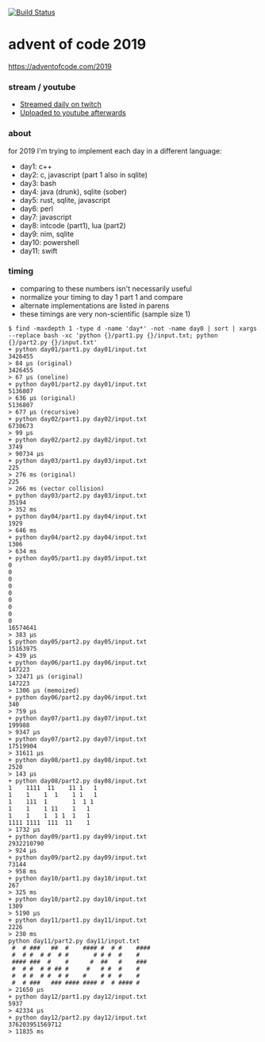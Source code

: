 [![Build Status](https://github.com/anthonywritescode/aoc2019/workflows/pre-commit/badge.svg)](https://github.com/anthonywritescode/aoc2019/actions)

advent of code 2019
===================

https://adventofcode.com/2019

### stream / youtube

- [Streamed daily on twitch](https://twitch.tv/anthonywritescode)
- [Uploaded to youtube afterwards](https://www.youtube.com/watch?v=YU3l-0dHTjs&list=PLWBKAf81pmOZuuQiuOT4Ag-yeTfZ9cN3_)

### about

for 2019 I'm trying to implement each day in a different language:

- day1: c++
- day2: c, javascript (part 1 also in sqlite)
- day3: bash
- day4: java (drunk), sqlite (sober)
- day5: rust, sqlite, javascript
- day6: perl
- day7: javascript
- day8: intcode (part1), lua (part2)
- day9: nim, sqlite
- day10: powershell
- day11: swift

### timing

- comparing to these numbers isn't necessarily useful
- normalize your timing to day 1 part 1 and compare
- alternate implementations are listed in parens
- these timings are very non-scientific (sample size 1)

```console
$ find -maxdepth 1 -type d -name 'day*' -not -name day0 | sort | xargs --replace bash -xc 'python {}/part1.py {}/input.txt; python {}/part2.py {}/input.txt'
+ python day01/part1.py day01/input.txt
3426455
> 84 μs (original)
3426455
> 67 μs (oneline)
+ python day01/part2.py day01/input.txt
5136807
> 636 μs (original)
5136807
> 677 μs (recursive)
+ python day02/part1.py day02/input.txt
6730673
> 99 μs
+ python day02/part2.py day02/input.txt
3749
> 90734 μs
+ python day03/part1.py day03/input.txt
225
> 276 ms (original)
225
> 266 ms (vector collision)
+ python day03/part2.py day03/input.txt
35194
> 352 ms
+ python day04/part1.py day04/input.txt
1929
> 646 ms
+ python day04/part2.py day04/input.txt
1306
> 634 ms
+ python day05/part1.py day05/input.txt
0
0
0
0
0
0
0
0
0
16574641
> 383 μs
$ python day05/part2.py day05/input.txt
15163975
> 439 μs
+ python day06/part1.py day06/input.txt
147223
> 32471 μs (original)
147223
> 1306 μs (memoized)
+ python day06/part2.py day06/input.txt
340
> 759 μs
+ python day07/part1.py day07/input.txt
199988
> 9347 μs
+ python day07/part2.py day07/input.txt
17519904
> 31611 μs
+ python day08/part1.py day08/input.txt
2520
> 143 μs
+ python day08/part2.py day08/input.txt
1    1111  11    11 1   1
1    1    1  1    1 1   1
1    111  1       1  1 1
1    1    1 11    1   1
1    1    1  1 1  1   1
1111 1111  111  11    1
> 1732 μs
+ python day09/part1.py day09/input.txt
2932210790
> 924 μs
+ python day09/part2.py day09/input.txt
73144
> 958 ms
+ python day10/part1.py day10/input.txt
267
> 325 ms
+ python day10/part2.py day10/input.txt
1309
> 5190 μs
+ python day11/part1.py day11/input.txt
2226
> 230 ms
python day11/part2.py day11/input.txt
 #  # ###   ##  #    #### #  # #    ####
 #  # #  # #  # #       # # #  #    #
 #### ###  #    #      #  ##   #    ###
 #  # #  # # ## #     #   # #  #    #
 #  # #  # #  # #    #    # #  #    #
 #  # ###   ### #### #### #  # #### #
> 21650 μs
+ python day12/part1.py day12/input.txt
5937
> 42334 μs
+ python day12/part2.py day12/input.txt
376203951569712
> 11835 ms
```
